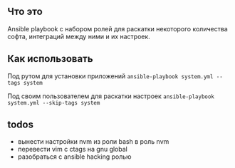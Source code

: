Что это
-------
Ansible playbook с набором ролей для раскатки некоторого количества софта, интеграций между ними и их настроек.

Как использовать
----------------
Под рутом для установки приложений
`ansible-playbook system.yml --tags system`

Под своим пользователем для раскатки настроек
`ansible-playbook system.yml --skip-tags system`

todos
-----
- вынести настройки nvm из роли bash в роль nvm
- перевести vim с ctags на gnu global
- разобраться с ansible hacking ролью
